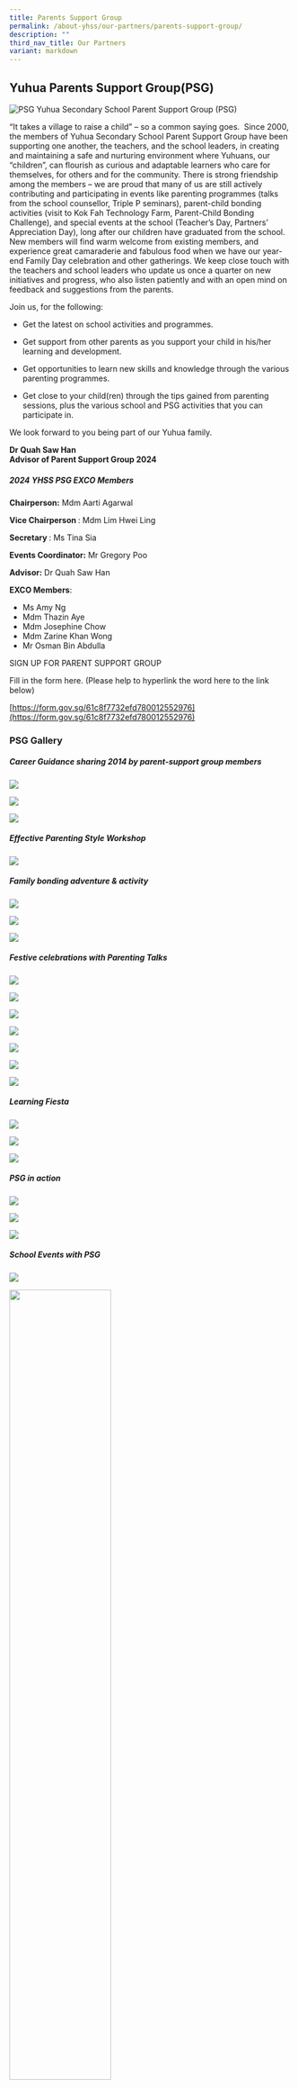 ```yaml
---
title: Parents Support Group
permalink: /about-yhss/our-partners/parents-support-group/
description: ""
third_nav_title: Our Partners
variant: markdown
---
```

## Yuhua Parents Support Group(PSG)

![PSG](/images/MAIN_PHOTO.jpg)
Yuhua Secondary School Parent Support Group (PSG)&nbsp;

“It takes a village to raise a child” – so a common saying goes.&nbsp; Since 2000, the members of Yuhua Secondary School Parent Support Group have been supporting one another, the teachers, and the school leaders, in creating and maintaining a safe and nurturing environment where Yuhuans, our “children”, can flourish as curious and adaptable learners who care for themselves, for others and for the community.
There is strong friendship among the members – we are proud that many of us are still actively contributing and participating in events like parenting programmes (talks from the school counsellor, Triple P seminars), parent-child bonding activities (visit to Kok Fah Technology Farm, Parent-Child Bonding Challenge), and special events at the school (Teacher’s Day, Partners’ Appreciation Day), long after our children have graduated from the school.&nbsp; New members will find warm welcome from existing members, and experience great camaraderie and fabulous food when we have our year-end Family Day celebration and other gatherings.
We keep close touch with the teachers and school leaders who update us once a quarter on new initiatives and progress, who also listen patiently and with an open mind on feedback and suggestions from the parents.

Join us, for the following:

*   Get the latest on school activities and programmes.
    
*   Get support from other parents as you support your child in his/her learning and development.
    
*   Get opportunities to learn new skills and knowledge through the various parenting programmes.
    
*   Get close to your child(ren) through the tips gained from parenting sessions, plus the various school and PSG activities that you can participate in.
    
We look forward to you being part of our Yuhua family.&nbsp; &nbsp;

**Dr Quah Saw Han  
Advisor of Parent Support Group 2024**
##### **2024 YHSS PSG EXCO Members**

**Chairperson:** Mdm Aarti Agarwal

**Vice Chairperson&nbsp;**: Mdm Lim Hwei Ling

**Secretary&nbsp;**: Ms Tina Sia

**Events Coordinator:** Mr Gregory Poo

**Advisor:** Dr Quah Saw Han

**EXCO Members**: 

* Ms Amy Ng
* Mdm Thazin Aye
* Mdm Josephine Chow
* Mdm Zarine Khan Wong
* Mr Osman Bin Abdulla

SIGN UP FOR PARENT SUPPORT GROUP&nbsp;

Fill in the form here. (Please help to hyperlink the word here to the link below)&nbsp;

[https://form.gov.sg/61c8f7732efd780012552976](https://form.gov.sg/61c8f7732efd780012552976)


### PSG Gallery

##### Career Guidance sharing 2014 by parent-support group members

![](/images/cce28d6d3_64918.jpg)

![](/images/9d5e1c1b1_64919.jpg)

![](/images/c4dbd2b39_64920.jpg)

##### Effective Parenting Style Workshop

![](/images/410494a30_64922.jpg)

##### Family bonding adventure &amp; activity

![](/images/ec52ebb72_64924.jpg)

![](/images/d85eed3bf_64925.jpg)

![](/images/6a1c2532e_64926.jpg)

##### Festive celebrations with Parenting Talks

![](/images/58eedf2e4_64928.jpg)

![](/images/a6acd9f4c_64929.jpg)

![](/images/2dbeceaba_64930.jpg)

![](/images/c949c82af_64931.jpg)

![](/images/5cbededc6_64932.jpg)

![](/images/89cdb82b6_64933.jpg)

![](/images/0d89c79b0_64934.png)

##### Learning Fiesta 

![](/images/f2c7afe8c_64936.jpg)

![](/images/b5cc338df_64937.jpg)

![](/images/f2a7dc700_64938.jpg)


##### PSG in action

![](/images/e8e0deaab_66030.jpg)

![](/images/802103019_66031.jpg)

![](/images/5f40360a1_66032.jpg)

##### School Events with PSG

![](/images/f04ab172d_64940.jpg)

<img src="/images/d54b3b0bd_64941.jpg" style="width:60%">
		 
<img src="/images/063d0bd34_64942.jpg" style="width:60%">
		 
![](/images/9afb2654c_64943.jpg)

##### Values in action programme @ Lee Ah Mooi Old Aged Home

![](/images/9a61b0764_64945.jpg)

![](/images/8d38d917a_64946.jpg)

![](/images/17ea57ee8_64947.jpg)

![](/images/307b11ff0_64948.jpg)

### Sign up for Parent Support Group

Fill in the form&nbsp;[here](https://form.gov.sg/61c8f7732efd780012552976).